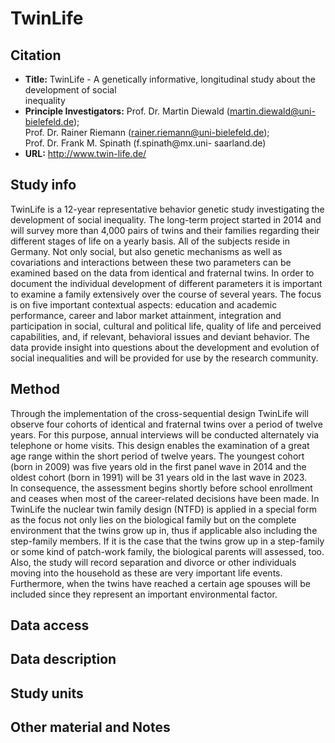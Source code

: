 # TwinLife

## Citation

* **Title:** TwinLife  - A genetically informative, longitudinal study about the development of social    
    inequality
* **Principle Investigators:** Prof. Dr. Martin Diewald (martin.diewald@uni-bielefeld.de);    
    Prof. Dr. Rainer Riemann (rainer.riemann@uni-bielefeld.de);    
    Prof. Dr. Frank M. Spinath (f.spinath@mx.uni- saarland.de)
* **URL:** http://www.twin-life.de/

## Study info

TwinLife is a 12-year representative behavior genetic study investigating the development of social inequality. 
The long-term project started in 2014 and will survey more than 4,000 pairs of twins and their families regarding their different stages of life on a yearly basis. All of the subjects reside in Germany. Not only social, but also genetic mechanisms as well as covariations and interactions between these two parameters can be examined based on the data from identical and fraternal twins. In order to document the individual development of different parameters it is important to examine a family extensively over the course of several years. The focus is on five important contextual aspects: education and academic performance, career and labor market attainment, integration and participation in social, cultural and political life, quality of life and perceived capabilities, and, if relevant, behavioral issues and deviant behavior. The data provide insight into questions about the development and evolution of social inequalities and will be provided for use by the research community.

## Method

Through the implementation of the cross-sequential design TwinLife will observe four cohorts of identical and fraternal twins over a period of twelve years. For this purpose, annual interviews will be conducted alternately via telephone or home visits.
This design enables the examination of a great age range within the short period of twelve years. The youngest cohort (born in 2009) was five years old in the first panel wave in 2014 and the oldest cohort (born in 1991) will be 31 years old in the last wave in 2023.     
In consequence, the assessment begins shortly before school enrollment and ceases when most of the career-related decisions have been made.
In TwinLife the nuclear twin family design (NTFD) is applied in a special form as the focus not only lies on the biological family but on the complete environment that the twins grow up in, thus if applicable also including the step-family members. If it is the case that the twins grow up in a step-family or some kind of patch-work family, the biological parents will assessed, too. Also, the study will record separation and divorce or other individuals moving into the household as these are very important life events. Furthermore, when the twins have reached a certain age spouses will be included since they represent an important environmental factor. 

## Data access 

## Data description

## Study units

## Other material and Notes


